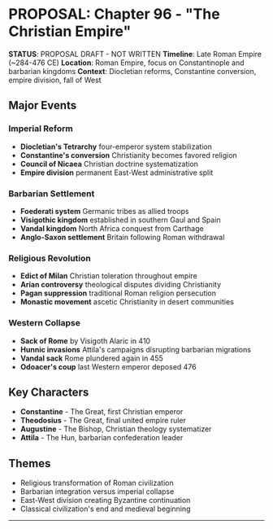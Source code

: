 # PROPOSAL: Chapter 96 - "The Christian Empire"

**STATUS**: PROPOSAL DRAFT - NOT WRITTEN
**Timeline**: Late Roman Empire (~284-476 CE)
**Location**: Roman Empire, focus on Constantinople and barbarian kingdoms
**Context**: Diocletian reforms, Constantine conversion, empire division, fall of West

## Major Events
### Imperial Reform
- **Diocletian's Tetrarchy** four-emperor system stabilization
- **Constantine's conversion** Christianity becomes favored religion
- **Council of Nicaea** Christian doctrine systematization
- **Empire division** permanent East-West administrative split

### Barbarian Settlement
- **Foederati system** Germanic tribes as allied troops
- **Visigothic kingdom** established in southern Gaul and Spain
- **Vandal kingdom** North Africa conquest from Carthage
- **Anglo-Saxon settlement** Britain following Roman withdrawal

### Religious Revolution
- **Edict of Milan** Christian toleration throughout empire
- **Arian controversy** theological disputes dividing Christianity
- **Pagan suppression** traditional Roman religion persecution
- **Monastic movement** ascetic Christianity in desert communities

### Western Collapse
- **Sack of Rome** by Visigoth Alaric in 410
- **Hunnic invasions** Attila's campaigns disrupting barbarian migrations
- **Vandal sack** Rome plundered again in 455
- **Odoacer's coup** last Western emperor deposed 476

## Key Characters
- **Constantine** - The Great, first Christian emperor
- **Theodosius** - The Great, final united empire ruler
- **Augustine** - The Bishop, Christian theology systematizer
- **Attila** - The Hun, barbarian confederation leader

## Themes
- Religious transformation of Roman civilization
- Barbarian integration versus imperial collapse
- East-West division creating Byzantine continuation
- Classical civilization's end and medieval beginning

---